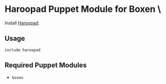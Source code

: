 # Haroopad Puppet Module for Boxen \

Install [Haroopad](http://pad.haroopress.com/).

## Usage

```puppet
include haroopad
```

## Required Puppet Modules

* `boxen`